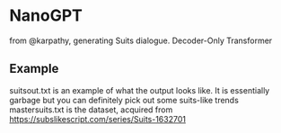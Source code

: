 # NanoGPT
from @karpathy, generating Suits dialogue.
Decoder-Only Transformer

## Example
suitsout.txt is an example of what the output looks like. It is essentially garbage but you can definitely pick out some suits-like trends
mastersuits.txt is the dataset, acquired from https://subslikescript.com/series/Suits-1632701


